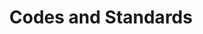 ---
layout: docs
title: Codes and Standards
prev_section: home
next_section: installation
permalink: /docs/security-codes/
---